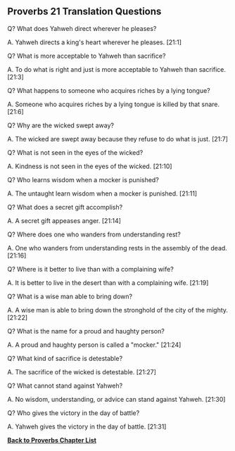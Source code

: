 ## Proverbs 21 Translation Questions ##

Q? What does Yahweh direct wherever he pleases?

A. Yahweh directs a king's heart wherever he pleases. [21:1]

Q? What is more acceptable to Yahweh than sacrifice?

A. To do what is right and just is more acceptable to Yahweh than sacrifice. [21:3]

Q? What happens to someone who acquires riches by a lying tongue?

A. Someone who acquires riches by a lying tongue is killed by that snare. [21:6]

Q? Why are the wicked swept away?

A. The wicked are swept away because they refuse to do what is just. [21:7]

Q? What is not seen in the eyes of the wicked?

A. Kindness is not seen in the eyes of the wicked. [21:10]

Q? Who learns wisdom when a mocker is punished?

A. The untaught learn wisdom when a mocker is punished. [21:11]

Q? What does a secret gift accomplish?

A. A secret gift appeases anger. [21:14]

Q? Where does one who wanders from understanding rest?

A. One who wanders from understanding rests in the assembly of the dead. [21:16]

Q? Where is it better to live than with a complaining wife?

A. It is better to live in the desert than with a complaining wife. [21:19]

Q? What is a wise man able to bring down?

A. A wise man is able to bring down the stronghold of the city of the mighty. [21:22]

Q? What is the name for a proud and haughty person?

A. A proud and haughty person is called a "mocker." [21:24]

Q? What kind of sacrifice is detestable?

A. The sacrifice of the wicked is detestable. [21:27]

Q? What cannot stand against Yahweh?

A. No wisdom, understanding, or advice can stand against Yahweh. [21:30]

Q? Who gives the victory in the day of battle?

A. Yahweh gives the victory in the day of battle. [21:31]

__[Back to Proverbs Chapter List](./)__

